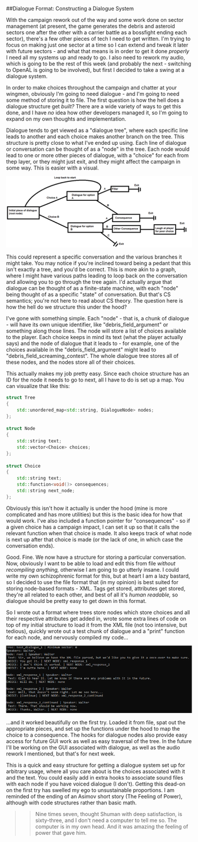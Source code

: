 ##Dialogue Format: Constructing a Dialogue System

With the campaign rework out of the way and some work done on sector management (at present, the game generates the debris and asteroid sectors one after the other with a carrier battle as a bossfight ending each sector), there's a few other pieces of tech I need to get written. I'm trying to focus on making just one sector at a time so I can extend and tweak it later with future sectors - and what that means is in order to get it done *properly* I need all my systems up and ready to go. I also need to rework my audio, which is going to be the rest of this week (and probably the next - switching to OpenAL is going to be involved), but first I decided to take a swing at a dialogue system.

In order to make choices throughout the campaign and chatter at your wingmen, obviously I'm going to need dialogue - and I'm going to need some method of storing it to file. The first question is how the hell does a dialogue structure get *built?* There are a wide variety of ways to get this done, and I have *no* idea how other developers managed it, so I'm going to expand on my own thoughts and implementation.


Dialogue tends to get viewed as a "dialogue tree", where each specific line leads to another and each choice makes another branch on the tree. This structure is pretty close to what I've ended up using. Each line of dialogue or conversation can be thought of as a "node" in the tree. Each node would lead to one or more other pieces of dialogue, with a "choice" for each from thep layer, or they might just exit, and they might affect the campaign in some way. This is easier with a visual.

![alt text](https://raw.githubusercontent.com/Wizard-Of-Chaos/Wizard-of-Chaos.github.io/main/imgs/dialoguesketch.png "Professional diagrams got set back four decades by the development of MSPaint.")

This could represent a specific conversation and the various branches it might take. You may notice if you're inclined toward being a pedant that this isn't exactly a tree, and you'd be correct. This is more akin to a graph, where I might have various paths leading to loop back on the conversation and allowing you to go through the tree again. I'd actually argue that dialogue can be thought of as a finite-state machine, with each "node" being thought of as a specific "state" of conversation. But that's CS semantics; you're not here to read about CS theory. The question here is how the hell do we structure this under the hood?

I've gone with something simple. Each "node" - that is, a chunk of dialogue - will have its own unique identifier, like "debris_field_argument" or something along those lines. The node will store a list of choices available to the player. Each choice keeps in mind its text (what the player actually says) and the node of dialogue that it leads to - for example, one of the choices available in the "debris_field_argument" might lead to "debris_field_screaming_contest". The whole dialogue tree stores all of these nodes, and the nodes store all of their choices.

This actually makes my job pretty easy. Since each choice structure has an ID for the node it needs to go to next, all I have to do is set up a map. You can visualize that like this:
```cpp
struct Tree
{
	std::unordered_map<std::string, DialogueNode> nodes;
};

struct Node
{
	std::string text;
	std::vector<Choice> choices;
};

struct Choice
{
	std::string text;
	std::function<void()> consequences;
	std::string next_node;
};
```
Obviously this isn't how it actually is under the hood (mine is more complicated and has more utilities) but this is the basic idea for how that would work. I've also included a function pointer for "consequences" - so if a given choice has a campaign impact, I can set it up so that it calls the relevant function when that choice is made. It also keeps track of what node is next up after that choice is made (or the lack of one, in which case the conversation ends).

Good. Fine. We now have a structure for storing a particular conversation. Now, obviously I want to be able to load and edit this from file *without recompiling anything,* otherwise I am going to go utterly insane. I could write my own schizophrenic format for this, but at heart I am a lazy bastard, so I decided to use the file format that (in my opinion) is best suited for storing node-based formats - XML. Tags get stored, attributes get stored, they're all related to each other, and best of all it's *human readable,* so dialogue should be pretty easy to get down in this format.

So I wrote out a format where trees store nodes which store choices and all their respective attributes get added in, wrote some extra lines of code on top of my initial structure to load it from the XML file (not too intensive, but tedious), quickly wrote out a test chunk of dialogue and a "print" function for each node, and nervously compiled my code...

![alt text](https://raw.githubusercontent.com/Wizard-Of-Chaos/Wizard-of-Chaos.github.io/main/imgs/firsttry.png "FIRST TRY! SUCK IT, HEMINGWAY!")

...and it worked beautifully on the first try. Loaded it from file, spat out the appropriate pieces, and set up the functions under the hood to map the choice to a consequence. The hooks for dialogue nodes also provide easy access for future GUI work as well as easy traversal of the tree. In the future I'll be working on the GUI associated with dialogue, as well as the audio rework I mentioned, but that's for next week.

This is a quick and easy structure for getting a dialogue system set up for arbitrary usage, where all you care about is the choices associated with it and the text. You could easily add in extra hooks to associate sound files with each node if you have voiced dialogue (I don't). Getting this dead-on on the first try has swelled my ego to unsustainable proportions. I am reminded of the ending of an Asimov short story (The Feeling of Power), although with code structures rather than basic math.

> > Nine times seven, thought Shuman with deep satisfaction, is sixty-three, and I don't need a computer to tell me so. The computer is in my own head.
> > And it was amazing the feeling of power that gave him.